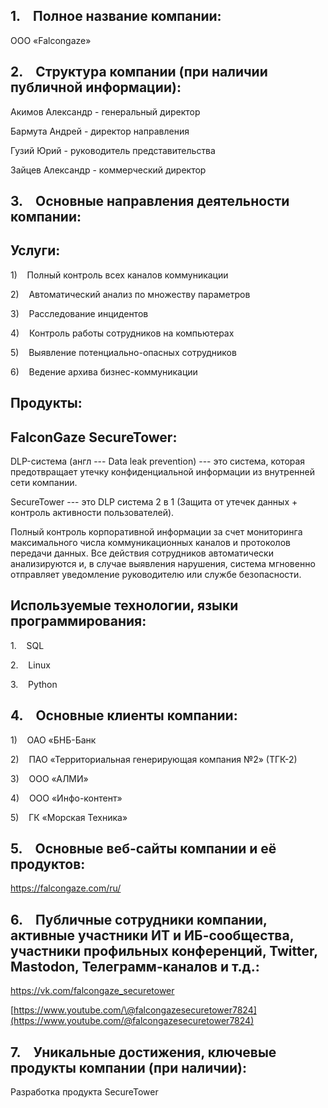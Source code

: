## 1.    Полное название компании:

ООО «Falcongaze»

## **2.    Структура компании (при наличии публичной информации)**:

Акимов Александр - генеральный директор

Бармута Андрей - директор направления

Гузий Юрий - руководитель представительства

Зайцев Александр - коммерческий директор

## 3.    Основные направления деятельности компании:

## **Услуги:**

1)    Полный контроль всех каналов коммуникации

2)    Автоматический анализ по множеству параметров

3)    Расследование инцидентов

4)    Контроль работы сотрудников на компьютерах

5)    Выявление потенциально-опасных сотрудников

6)    Ведение архива бизнес-коммуникации

## Продукты:

## FalconGaze SecureTower:

DLP-система (англ --- Data leak prevention) --- это система, которая предотвращает утечку конфиденциальной информации из внутренней сети компании.

SecureTower --- это DLP система 2 в 1 (Защита от утечек данных + контроль активности пользователей).

Полный контроль корпоративной информации за счет мониторинга максимального числа коммуникационных каналов и протоколов передачи данных. Все действия сотрудников автоматически анализируются и, в случае выявления нарушения, система мгновенно отправляет уведомление руководителю или службе безопасности.

## **Используемые технологии, языки программирования:**

1.    SQL

2.    Linux

3.    Python

## 4.    Основные клиенты компании:

1)    ОАО «БНБ-Банк

2)    ПАО «Территориальная генерирующая компания №2» (ТГК-2)

3)    ООО «АЛМИ»

4)    ООО «Инфо-контент»

5)    ГК «Морская Техника»

## 5.    Основные веб-сайты компании и её продуктов:

<https://falcongaze.com/ru/>

## 6.    Публичные сотрудники компании, активные участники ИТ и ИБ-сообщества, участники профильных конференций, Twitter, Mastodon, Телеграмм-каналов и т.д.:

<https://vk.com/falcongaze_securetower>

[https://www.youtube.com/\@falcongazesecuretower7824](https://www.youtube.com/@falcongazesecuretower7824)

## 7.    Уникальные достижения, ключевые продукты компании (при наличии):

Разработка продукта SecureTower
